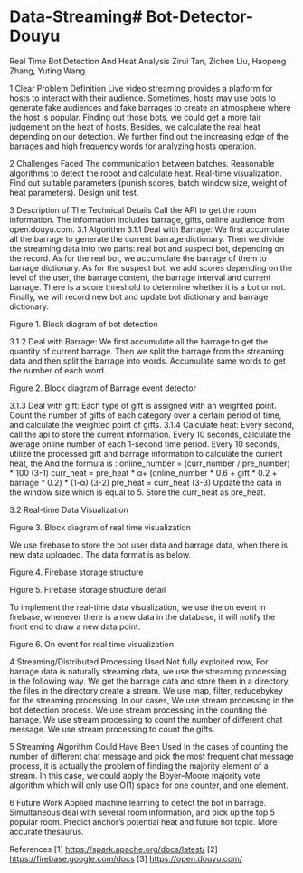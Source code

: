 # Data-Streaming# Bot-Detector-Douyu
Real Time Bot Detection And Heat Analysis
Zirui Tan, Zichen Liu, Haopeng Zhang, Yuting Wang

1  Clear Problem Definition
Live video streaming provides a platform for hosts to interact with their audience. Sometimes, hosts may use bots to generate fake audiences and fake barrages to create an atmosphere where the host is popular. Finding out those bots, we could get a more fair judgement on the heat of hosts. Besides, we calculate the real heat depending on our detection. We further find out the increasing edge of the barrages and high frequency words for analyzing hosts operation.

2  Challenges Faced
	The communication between batches.
	Reasonable algorithms to detect the robot and calculate heat.
	Real-time visualization.
	Find out suitable parameters (punish scores, batch window size, weight of heat parameters).
	Design unit test.

3   Description of The Technical Details
Call the API to get the room information. The information includes barrage, gifts, online audience from open.douyu.com.
3.1  Algorithm
3.1.1  Deal with Barrage: 
	We first accumulate all the barrage to generate the current barrage dictionary.
	Then we divide the streaming data into two parts: real bot and suspect bot, depending on the record.
	As for the real bot, we accumulate the barrage of them to barrage dictionary.
	As for the suspect bot, we add scores depending on the level of the user, the barrage content, the barrage interval and current barrage. There is a score threshold to determine whether it is a bot or not. 
	Finally, we will record new bot and update bot dictionary and barrage dictionary.
 
Figure 1. Block diagram of bot detection

3.1.2  Deal with Barrage: 
	We first accumulate all the barrage to get the quantity of current barrage.
	Then we split the barrage from the streaming data and then split the barrage into words.
	Accumulate same words to get the number of each word.
 
Figure 2. Block diagram of Barrage event detector


3.1.3  Deal with gift:
	Each type of gift is assigned with an weighted point.
	Count the number of gifts of each category over a certain period of time, and calculate the weighted point of gifts.
3.1.4  Calculate heat:
	Every second, call the api to store the current information.
	Every 10 seconds, calculate the average online number of each 1-second time period.
	Every 10 seconds, utilize the processed gift and barrage information to calculate the current heat, the And the formula is :
online_number = (curr_number / pre_number) * 100                     (3-1)
curr_heat = pre_heat * α+ (online_number * 0.6 + gift * 0.2 + barrage * 0.2) * (1-α) 
(3-2)
pre_heat = curr_heat                                                 (3-3)
	Update the data in the window size which is equal to 5. 
	Store the curr_heat as pre_heat.

3.2  Real-time Data Visualization
 
Figure 3. Block diagram of real time visualization

We use firebase to store the bot user data and barrage data, when there is new data uploaded. The data format is as below.
 
Figure 4. Firebase storage structure

    
Figure 5. Firebase storage structure detail 

To implement the real-time data visualization, we use the on event in firebase, whenever there is a new data in the database, it will notify the front end to draw a new data point.
 
Figure 6. On event for real time visualization


4  Streaming/Distributed Processing Used
Not fully exploited now, For barrage data is naturally streaming data, we use the streaming processing in the following way.
We get the barrage data and store them in a directory, the files in the directory create a stream. 
We use map, filter, reducebykey for the streaming processing. In our cases,
	We use stream processing in the bot detection process.
	We use stream processing in the counting the barrage. 
	We use stream processing to count the number of different chat message.
	We use stream processing to count the gifts.

5  Streaming Algorithm Could Have Been Used
In the cases of counting the number of different chat message and pick the most frequent chat message process, it is actually the problem of finding the majority element of a stream. 
In this case, we could apply the Boyer–Moore majority vote algorithm which will only use O(1) space for one counter, and one element.

6  Future Work
	Applied machine learning to detect the bot in barrage.
	Simultaneous deal with several room information, and pick up the top 5 popular room.
	Predict anchor’s potential heat and future hot topic.
	More accurate thesaurus.

References
[1] https://spark.apache.org/docs/latest/
[2] https://firebase.google.com/docs
[3] https://open.douyu.com/

